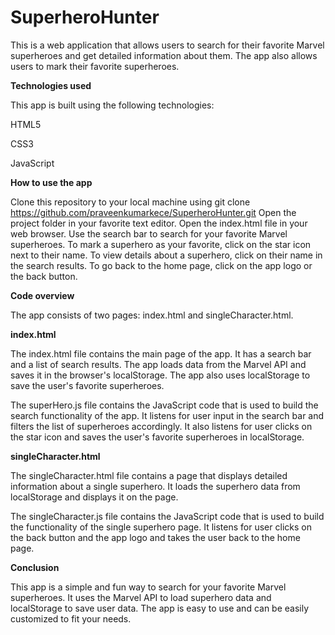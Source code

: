 # SuperheroHunter
This is a web application that allows users to search for their favorite Marvel superheroes and get detailed information about them. The app also allows users to mark their favorite superheroes.

**Technologies used**

This app is built using the following technologies:

HTML5

CSS3

JavaScript

**How to use the app**

Clone this repository to your local machine using git clone https://github.com/praveenkumarkece/SuperheroHunter.git
Open the project folder in your favorite text editor.
Open the index.html file in your web browser.
Use the search bar to search for your favorite Marvel superheroes.
To mark a superhero as your favorite, click on the star icon next to their name.
To view details about a superhero, click on their name in the search results.
To go back to the home page, click on the app logo or the back button.

**Code overview**

The app consists of two pages:
  index.html and singleCharacter.html.

**index.html**

The index.html file contains the main page of the app. It has a search bar and a list of search results. The app loads data from the Marvel API and saves it in the browser's localStorage. The app also uses localStorage to save the user's favorite superheroes.

The superHero.js file contains the JavaScript code that is used to build the search functionality of the app. It listens for user input in the search bar and filters the list of superheroes accordingly. It also listens for user clicks on the star icon and saves the user's favorite superheroes in localStorage.

**singleCharacter.html**

The singleCharacter.html file contains a page that displays detailed information about a single superhero. It loads the superhero data from localStorage and displays it on the page.

The singleCharacter.js file contains the JavaScript code that is used to build the functionality of the single superhero page. It listens for user clicks on the back button and the app logo and takes the user back to the home page.

**Conclusion**

This app is a simple and fun way to search for your favorite Marvel superheroes. It uses the Marvel API to load superhero data and localStorage to save user data. The app is easy to use and can be easily customized to fit your needs.

